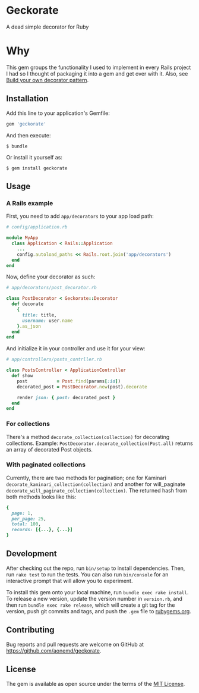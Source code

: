 # Geckorate

A dead simple decorator for Ruby

# Why

This gem groups the functionality I used to implement in every Rails project I
had so I thought of packaging it into a gem and get over with it. Also, see
[Build your own decorator pattern](https://pdabrowski.com/blog/build-your-own-decorator-pattern).

## Installation

Add this line to your application's Gemfile:

```ruby
gem 'geckorate'
```

And then execute:

    $ bundle

Or install it yourself as:

    $ gem install geckorate

## Usage

### A Rails example

First, you need to add `app/decorators` to your app load path:
```ruby
# config/application.rb

module MyApp
  class Application < Rails::Application
    ...
    config.autoload_paths << Rails.root.join('app/decorators')
  end
end

```

Now, define your decorator as such:
```ruby
# app/decorators/post_decorator.rb

class PostDecorator < Geckorate::Decorator
  def decorate
    {
      title: title,
      username: user.name
    }.as_json
  end
end
```

And initialize it in your controller and use it for your view:
```ruby
# app/controllers/posts_contrller.rb

class PostsController < ApplicationController
  def show
    post           = Post.find(params[:id])
    decorated_post = PostDecorator.new(post).decorate

    render json: { post: decorated_post }
  end
end
```

### For collections

There's a method `decorate_collection(collection)` for decorating collections.
Example: `PostDecorator.decorate_collection(Post.all)` returns an array of
decorated Post objects.

### With paginated collections

Currently, there are two methods for pagination; one for Kaminari
`decorate_kaminari_collection(collection)` and another for will_paginate
`decorate_will_paginate_collection(collection)`. The returned hash from both
methods looks like this:

```ruby
{
  page: 1,
  per_page: 25,
  total: 100,
  records: [{...}, {...}]
}
```

## Development

After checking out the repo, run `bin/setup` to install dependencies. Then, run
`rake test` to run the tests. You can also run `bin/console` for an interactive
prompt that will allow you to experiment.

To install this gem onto your local machine, run `bundle exec rake install`. To
release a new version, update the version number in `version.rb`, and then run
`bundle exec rake release`, which will create a git tag for the version, push
git commits and tags, and push the `.gem` file to
[rubygems.org](https://rubygems.org).

## Contributing

Bug reports and pull requests are welcome on GitHub at
https://github.com/aonemd/geckorate.

## License

The gem is available as open source under the terms of the
[MIT License](https://opensource.org/licenses/MIT).
